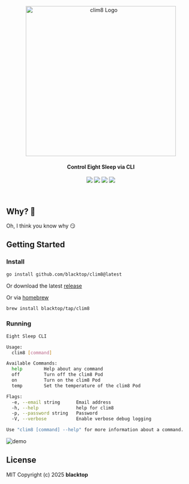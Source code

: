 <p align="center">
  <a href="https://github.com/blacktop/clim8"><img alt="clim8 Logo" src="https://raw.githubusercontent.com/blacktop/clim8/main/docs/logo.png" height="400" /></a>
  <h4><p align="center">Control Eight Sleep via CLI</p></h4>
  <p align="center">
    <a href="https://github.com/blacktop/clim8/actions" alt="Actions">
          <img src="https://github.com/blacktop/clim8/actions/workflows/go.yml/badge.svg" /></a>
    <a href="https://github.com/blacktop/clim8/releases/latest" alt="Downloads">
          <img src="https://img.shields.io/github/downloads/blacktop/clim8/total.svg" /></a>
    <a href="https://github.com/blacktop/clim8/releases" alt="GitHub Release">
          <img src="https://img.shields.io/github/release/blacktop/clim8.svg" /></a>
    <a href="http://doge.mit-license.org" alt="LICENSE">
          <img src="https://img.shields.io/:license-mit-blue.svg" /></a>
</p>
<br>

## Why? 🤔

Oh, I think you know why 😏

## Getting Started

### Install

```bash
go install github.com/blacktop/clim8@latest
```

Or download the latest [release](https://github.com/blacktop/clim8/releases/latest)

Or via [homebrew](https://brew.sh)

```bash
brew install blacktop/tap/clim8
```

### Running

```bash
Eight Sleep CLI

Usage:
  clim8 [command]

Available Commands:
  help        Help about any command
  off         Turn off the clim8 Pod
  on          Turn on the clim8 Pod
  temp        Set the temperature of the clim8 Pod

Flags:
  -e, --email string      Email address
  -h, --help              help for clim8
  -p, --password string   Password
  -V, --verbose           Enable verbose debug logging

Use "clim8 [command] --help" for more information about a command.
```

![demo](vhs.gif)

## License

MIT Copyright (c) 2025 **blacktop**